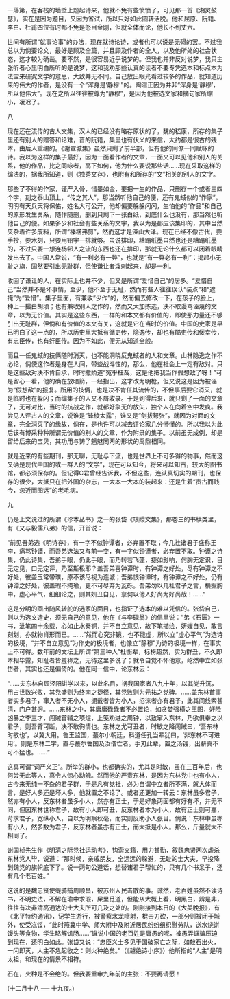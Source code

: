  

一落第，在客栈的墙壁上题起诗来，他就不免有些愤愤了，可见那一首《湘灵鼓瑟》，实在是因为题目，又因为省试，所以只好如此圆转活脱。他和屈原、阮籍、李白、杜甫四位有时都不免是怒目金刚，但就全体而论，他长不到丈六。

世间有所谓“就事论事”的办法，现在就诗论诗，或者也可以说是无碍的罢。不过我总以为倘要论文，最好是顾及全篇，并且顾及作者的全人，以及他所处的社会状态，这才较为确凿。要不然，是很容易近乎说梦的。但我也并非反对说梦，我只主张听者心里明白所听的是说梦，这和我劝那些认真的读者不要专凭选本和标点本为法宝来研究文学的意思，大致并无不同。自己放出眼光看过较多的作品，就知道历来的伟大的作者，是没有一个“浑身是‘静穆’”的。陶潜正因为并非“浑身是‘静穆’，所以他伟大”。现在之所以往往被尊为“静穆”，是因为他被选文家和摘句家所缩小，凌迟了。

  

八

  

现在还在流传的古人文集，汉人的已经没有略存原状的了，魏的嵇康，所存的集子里还有别人的赠答和论难，晋的阮籍，集里也有伏义的来信，大约都是很古的残本，由后人重编的。《谢宣城集》虽然只剩了前半部，但有他的同僚一同赋咏的诗。我以为这样的集子最好，因为一面看作者的文章，一面又可以见他和别人的关系，他的作品，比之同咏者，高下如何，他为什么要说那些话……现在采取这样的编法的，据我所知道，则《独秀文存》，也附有和所存的“文”相关的别人的文字。

那些了不得的作家，谨严入骨，惜墨如金，要把一生的作品，只删存一个或者三四个字，刻之泰山顶上，“传之其人”，那当然听他自己的便，还有鬼蜮似的“作家”，明明有天兵天将保佑，姓名大可公开，他却偏要躲躲闪闪，生怕他的“作品”和自己的原形发生关系，随作随删，删到只剩下一张白纸，到底什么也没有，那当然也听他自己的便。如果多少和社会有些关系的文字，我以为是都应该集印的，其中当然夹杂着许多废料，所谓“榛楛弗剪”，然而这才是深山大泽。现在已经不像古代，要手抄，要木刻，只要用铅字一排就够。虽说排印，糟蹋纸墨自然也还是糟蹋纸墨的，不过只要一想连杨邨人之流的东西也还在排印，那就无论什么都可以闭着眼睛发出去了。中国人常说，“有一利必有一弊”，也就是“有一弊必有一利”：揭起小无耻之旗，固然要引出无耻群，但使谦让者泼剌起来，却是一利。

收回了谦让的人，在实际上也并不少，但又是所谓“爱惜自己”的居多。“爱惜自己”当然并不是坏事情，至少，他不至于无耻，然而有些人往往误认“装点”和“遮掩”为“爱惜”。集子里面，有兼收“少作”的，然而偏去修改一下，在孩子的脸上，种上一撮白胡须；也有兼收别人之作的，然而又大加拣选，决不取谩骂诬蔑的文章，以为无价值。其实是这些东西，一样的和本文都有价值的，即使那力量还不够引出无耻群，但倘和有价值的本文有关，这就是它在当时的价值。中国的史家是早已明白了这一点的，所以历史里大抵有循吏传，隐逸传，却也有酷吏传和佞幸传，有忠臣传，也有奸臣传。因为不如此，便无从知道全般。

而且一任鬼蜮的技俩随时消灭，也不能洞晓反鬼蜮者的人和文章。山林隐逸之作不必论，倘使这作者是身在人间，带些战斗性的，那么，他在社会上一定有敌对。只是这些敌对决不肯自承，时时撒娇道“冤乎枉哉，这是他把我当作假想敌了呀！”可是留心一看，他的确在放暗箭，一经指出，这才改为明枪，但又说这是因为被诬为“假想敌”的报复。所用的技俩，也是决不肯任其流传的，不但事后要它消灭，就是临时也在躲闪；而编集子的人又不屑收录。于是到得后来，就只剩了一面的文章了，无可对比，当时的抗战之作，就都好象无的放矢，独个人在向着空中发疯。我尝见人评古人的文章，说谁是“锋棱太露”，谁又是“剑拔弩张”，就因为对面的文章，完全消灭了的缘故，倘在，是也许可以减去评论家几分懵懂的。所以我以为此后该有博采种种所谓无价值的别人的文章，作为附录的集子。以前虽无成例，却是留给后来的宝贝，其功用与铸了魑魅罔两的形状的禹鼎相同。

就是近来的有些期刊，那无聊，无耻与下流，也是世界上不可多得的物事，然而这又确是现代中国的或一群人的“文学”，现在可以知今，将来可以知古，较大的图书馆，都必须保存的。但记得C君曾经告诉我，不但这些，连认真切实的期刊，也保存的很少，大抵只在把外国的杂志，一大本一大本的装起来：还是生着“贵古而贱今，忽近而图远”的老毛病。

  

九

  

仍是上文说过的所谓《珍本丛书》之一的张岱《琅嬛文集》，那卷三的书牍类里，有《又与毅儒八弟》的信，开首说：

  

“前见吾弟选《明诗存》，有一字不似钟谭者，必弃置不取；今几社诸君子盛称王李，痛骂钟谭，而吾弟选法又与前一变，有一字似钟谭者，必弃置不取。钟谭之诗集，仍此诗集，吾弟手眼，仍此手眼，而乃转若飞蓬，捷如影响，何胸无定识，目无定见，口无定评，乃至斯极耶？盖吾弟喜钟谭时，有钟谭之好处，尽有钟谭之不好处，彼盖玉常带璞，原不该尽视为连城；吾弟恨钟谭时，有钟谭之不好处，仍有钟谭之好处，彼盖瑕不掩瑜，更不可尽弃为瓦砾。吾弟勿以几社君子之言，横据胸中，虚心平气，细细论之，则其妍丑自见，奈何以他人好尚为好尚哉！……”

  

这是分明的画出随风转舵的选家的面目，也指证了选本的难以凭信的。张岱自己，则以为选文造史，须无自己的意见，他在《与李砚翁》的信里说：“弟《石匮》一书，泚笔四十余载，心如止水秦铜，并不自立意见，故下笔描绘，妍媸自见，敢言刻划，亦就物肖形而已。……”然而心究非镜，也不能虚，所以立“虚心平气”为选诗的极境，“并不自立意见”为作史的极境者，也像立“静穆”为诗的极境一样，在事实上不可得。数年前的文坛上所谓“第三种人”杜衡辈，标榜超然，实为群丑，不久即本相毕露，知耻者皆羞称之，无待这里多说了；就令自觉不怀他意，屹然中立如张岱者，其实也还是偏倚的。他在同一信中，论东林云：

  

“……夫东林自顾泾阳讲学以来，以此名目，祸我国家者八九十年，以其党升沉，用占世数兴败，其党盛则为终南之捷径，其党败则为元祐之党碑。……盖东林首事者实多君子，窜入者不无小人，拥戴者皆为小人，招徕者亦有君子，此其间线索甚清，门户甚迥。……东林之中，其庸庸碌碌者不必置论，如贪婪强横之王图，奸险凶暴之李三才，闯贼首辅之项煜，上笺劝进之周钟，以致窜入东林，乃欲俱奉之以君子，则吾臂可断，决不敢徇情也。东林之尤可丑者，时敏之降闯贼曰，‘吾东林时敏也’，以冀大用。鲁王监国，蕞尔小朝廷，科道任孔当辈犹曰，‘非东林不可进用’。则是东林二字，直与蕞尔鲁国及汝偕亡者。手刃此辈，置之汤镬，出薪真不可不猛也。……”

  

这真可谓“词严义正”。所举的群小，也都确实的，尤其是时敏，虽在三百年后，也何尝无此等人，真令人惊心动魄。然而他的严责东林，是因为东林党中也有小人，古今来无纯一不杂的君子群，于是凡有党社，必为自谓中立者所不满，就大体而言，是好人多还是坏人多，他就置之不论了。或者还更加一转云：东林虽多君子，然亦有小人，反东林者虽多小人，然亦有正士，于是好象两面都有好有坏，并无不同，但因东林世称君子，故有小人即可丑，反东林者本为小人，故有正士则可嘉，苛求君子，宽纵小人，自以为明察秋毫，而实则反助小人张目。倘说：东林中虽亦有小人，然多数为君子，反东林者虽亦有正士，而大抵是小人。那么，斤量就大不相同了。

谢国桢先生作《明清之际党社运动考》，钩索文籍，用力甚勤，叙魏忠贤两次虐杀东林党人毕，说道：“那时候，亲戚朋友，全远远的躲避，无耻的士大夫，早投降到魏党的旗帜底下了。说一两句公道话，想替诸君子帮忙的，只有几个书呆子，还有几个老百姓。”

这说的是魏忠贤使缇骑捕周顺昌，被苏州人民击散的事。诚然，老百姓虽然不读诗书，不明史法，不解在瑜中求瑕，屎里觅道，但能从大概上看，明黑白，辨是非，往往有决非清高通达的士大夫所可几及之处的。刚刚接到本日的《大美晚报》，有《北平特约通讯》，记学生游行，被警察水龙喷射，棍击刀砍，一部分则被闭于城外，使受冻馁，“此时燕冀中学、师大附中及附近居民纷纷组织慰劳队，送水烧饼馒头等食物，学生略解饥肠……”谁说中国的老百姓是庸愚的呢，被愚弄诓骗压迫到现在，还明白如此。张岱又说：“忠臣义士多见于国破家亡之际，如敲石出火，一闪即灭，人主不急起收之：则火种绝矣。”（《越绝诗小序》）他所指的“人主”是明太祖，和现在的情景不相符。

石在，火种是不会绝的。但我要重申九年前的主张：不要再请愿！

  

(十二月十八 ── 十九夜。)
